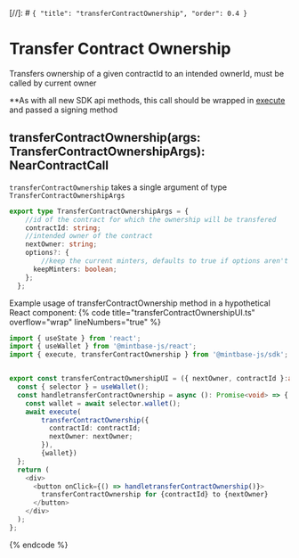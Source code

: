 [//]: # `{ "title": "transferContractOwnership", "order": 0.4 }`

# Transfer Contract Ownership

Transfers ownership of a given contractId to an intended ownerId, must be called by current owner

**As with all new SDK api methods, this call should be wrapped in [execute](../#execute) and passed a signing method

## transferContractOwnership(args: TransferContractOwnershipArgs): NearContractCall

`transferContractOwnership` takes a single argument of type `TransferContractOwnershipArgs`

```typescript
export type TransferContractOwnershipArgs = {
    //id of the contract for which the ownership will be transfered
    contractId: string;
    //intended owner of the contract
    nextOwner: string;
    options?: {
        //keep the current minters, defaults to true if options aren't given
      keepMinters: boolean;
    };
  };
```

Example usage of transferContractOwnership method in a hypothetical React component:
{% code title="transferContractOwnershipUI.ts" overflow="wrap" lineNumbers="true" %}

```typescript
import { useState } from 'react';
import { useWallet } from '@mintbase-js/react';
import { execute, transferContractOwnership } from '@mintbase-js/sdk';


export const transferContractOwnershipUI = ({ nextOwner, contractId }:any) => {
  const { selector } = useWallet();
  const handletransferContractOwnership = async (): Promise<void> => {
    const wallet = await selector.wallet();
    await execute(
        transferContractOwnership({
          contractId: contractId;
          nextOwner: nextOwner;
        }),
        {wallet})
  };
  return (
    <div>
      <button onClick={() => handletransferContractOwnership()}>
        transferContractOwnership for {contractId} to {nextOwner}
      </button>
    </div>
  );
};
```
{% endcode %}